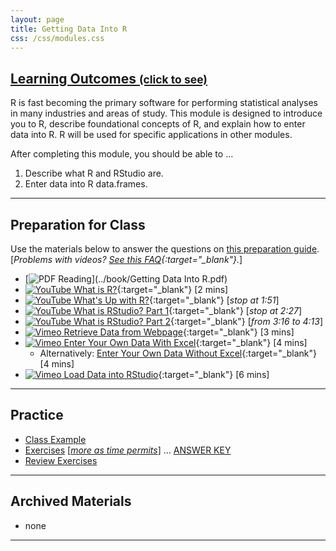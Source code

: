 ```yaml
---
layout: page
title: Getting Data Into R
css: /css/modules.css
---
```


<div class="panel-group-ILOs">
  <div class="panel panel-default">
    <div class="panel-heading">
      <h2 class="panel-title">
        <a data-toggle="collapse" href="#ILOs">Learning Outcomes <small>(click to see)</small></a>
      </h2>
    </div>
    <div id="ILOs" class="panel-collapse collapse">
      <div class="panel-body">
R is fast becoming the primary software for performing statistical analyses in many industries and areas of study.  This module is designed to introduce you to R, describe foundational concepts of R, and explain how to enter data into R.  R will be used for specific applications in other modules.

<p>After completing this module, you should be able to ...</p>

<ol>
  <li>Describe what R and RStudio are.</li>
  <li>Enter data into R data.frames.</li>
</ol>
      </div>
    </div>
  </div>
</div>

----

## Preparation for Class

Use the materials below to answer the questions on [this preparation guide](GettingDataIntoR_Prep). [*Problems with videos? [See this FAQ](../resources/FAQ/FAQs/videos){:target="_blank"}.*]

* [![PDF](../img/pdf.png) Reading](../book/Getting Data Into R.pdf)
* [![YouTube](../img/youtube.png) What is R?](https://www.youtube.com/watch?v=XcBLEVknqvY){:target="_blank"} [2 mins]
* [![YouTube](../img/youtube.png) What's Up with R?](https://www.youtube.com/watch?v=ZwYQPtU2Pa0){:target="_blank"} [*stop at 1:51*]
* [![YouTube](../img/youtube.png) What is RStudio? Part 1](https://www.youtube.com/watch?v=riONFzJdXcs){:target="_blank"} [*stop at 2:27*]
* [![YouTube](../img/youtube.png) What is RStudio? Part 2](https://www.youtube.com/watch?v=riONFzJdXcs){:target="_blank"} [*from 3:16 to 4:13*]
* [![Vimeo](../img/dhovid.png) Retrieve Data from Webpage](https://vimeo.com/user45324800/ncstats-getdatawebpage){:target="_blank"} [3 mins]
* [![Vimeo](../img/dhovid.png) Enter Your Own Data With Excel](https://vimeo.com/user45324800/ncstats-preparedataexcel){:target="_blank"} [4 mins]
    * Alternatively: [Enter Your Own Data Without Excel](https://vimeo.com/user45324800/ncstats-preparedatatextfile){:target="_blank"} [4 mins]
* [![Vimeo](../img/dhovid.png) Load Data into RStudio](https://vimeo.com/user45324800/ncstats-loadcsvrstudio){:target="_blank"} [6 mins]

----

## Practice

* [Class Example](CEx/GettingDataIntoR_CExmpl)
* [Exercises](CE/GettingDataIntoR_CE1) [[*more as time permits*](CE/GettingDataIntoR_CE2)] ... [ANSWER KEY](CE/KEY_GettingDataIntoR_CE)
* [Review Exercises](RE/GettingDataIntoR_RevEx.html)

----

## Archived Materials

* none

----
